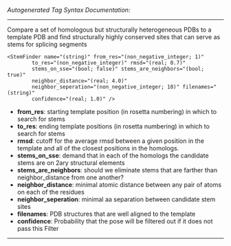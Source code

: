 _Autogenerated Tag Syntax Documentation:_

---
Compare a set of homologous but structurally heterogeneous PDBs to a template PDB and find structurally highly conserved sites that can serve as stems for splicing segments

```
<StemFinder name="(string)" from_res="(non_negative_integer; 1)"
        to_res="(non_negative_integer)" rmsd="(real; 0.7)"
        stems_on_sse="(bool; false)" stems_are_neighbors="(bool; true)"
        neighbor_distance="(real; 4.0)"
        neighbor_seperation="(non_negative_integer; 10)" filenames="(string)"
        confidence="(real; 1.0)" />
```

-   **from_res**: starting template position (in rosetta numbering) in which to search for stems
-   **to_res**: ending template positions (in rosetta numbering) in which to search for stems
-   **rmsd**: cutoff for the average rmsd between a given position in the template and all of the closest positions in the homologs.
-   **stems_on_sse**: demand that in each of the homologs the candidate stems are on 2ary structural elements
-   **stems_are_neighbors**: should we eliminate stems that are farther than neighbor_distance from one another?
-   **neighbor_distance**: minimal atomic distance between any pair of atoms on each of the residues
-   **neighbor_seperation**: minimal aa separation between candidate stem sites
-   **filenames**: PDB structures that are well aligned to the template
-   **confidence**: Probability that the pose will be filtered out if it does not pass this Filter

---
